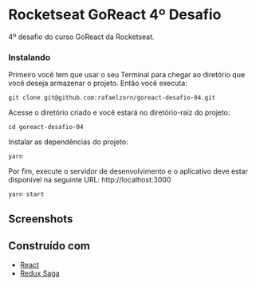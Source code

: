 # Rocketseat GoReact 4º Desafio

4º desafio do curso GoReact da Rocketseat.

### Instalando

Primeiro você tem que usar o seu Terminal para chegar ao diretório que você deseja armazenar o projeto. Então você executa:

```
git clone git@github.com:rafaelzorn/goreact-desafio-04.git
```

Acesse o diretório criado e você estará no diretório-raiz do projeto:

```
cd goreact-desafio-04
```

Instalar as dependências do projeto:

```
yarn
```

Por fim, execute o servidor de desenvolvimento e o aplicativo deve estar disponível na seguinte URL: http://localhost:3000

```
yarn start
```

## Screenshots

## Construído com

-   [React](https://reactjs.org)
-   [Redux Saga](https://redux-saga.js.org)
